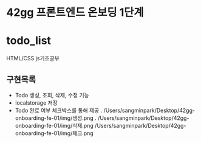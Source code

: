 # 42gg 프론트엔드 온보딩 1단계

# todo_list
HTML/CSS js기초공부

## 구현목록

- Todo 생성, 조회, 삭제, 수정 기능
- localstorage 저장
- Todo 완료 여부 체크박스를 통해 제공
. /Users/sangminpark/Desktop/42gg-onboarding-fe-01/img/생성.png
. /Users/sangminpark/Desktop/42gg-onboarding-fe-01/img/삭제.png /Users/sangminpark/Desktop/42gg-onboarding-fe-01/img/체크.png
